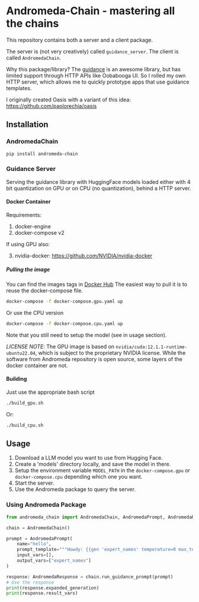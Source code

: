 # Andromeda-Chain - mastering all the chains

This repository contains both a server and a client package.

The server is (not very creatively) called `guidance_server`.
The client is called `AndromedaChain`.

Why this package/library?
The [guidance](https://github.com/microsoft/guidance) is an awesome library, but has limited support through HTTP APIs like Oobabooga UI.
So I rolled my own HTTP server, which allows me to quickly prototype apps that use guidance templates.

I originally created Oasis with a variant of this idea: https://github.com/paolorechia/oasis


## Installation


### AndromedaChain

```bash
pip install andromeda-chain
``` 

### Guidance Server
Serving the guidance library with HuggingFace models loaded either with 4 bit quantization on GPU or on CPU (no quantization), behind a HTTP server.

#### Docker Container


Requirements:
1. docker-engine
2. docker-compose v2

If using GPU also:

3. nvidia-docker: https://github.com/NVIDIA/nvidia-docker



##### Pulling the image
You can find the images tags in [Docker Hub](https://hub.docker.com/repository/docker/paolorechia/guidance_server/general)
The easiest way to pull it is to reuse the docker-compose file.

```bash
docker-compose -f docker-compose.gpu.yaml up
```

Or use the CPU version

```bash
docker-compose -f docker-compose.cpu.yaml up
```

Note that you still need to setup the model (see in usage section).

*LICENSE NOTE*: The GPU image is based on `nvidia/cuda:12.1.1-runtime-ubuntu22.04`, which is subject to the proprietary NVIDIA license.
While the software from Andromeda repository is open source, some layers of the docker container are not.


#### Building
Just use the appropriate bash script
```bash
./build_gpu.sh
```

Or:
```bash
./build_cpu.sh
```


## Usage

1. Download a LLM model you want to use from Hugging Face.
2. Create a 'models' directory locally, and save the model in there.
3. Setup the environment variable `MODEL_PATH` in the `docker-compose.gpu` or `docker-compose.cpu` depending which one you want.
4. Start the server.
5. Use the Andromeda package to query the server.



### Using Andromeda Package

```python
from andromeda_chain import AndromedaChain, AndromedaPrompt, AndromedaResponse

chain = AndromedaChain()

prompt = AndromedaPrompt(
    name="hello",
    prompt_template="""Howdy: {{gen 'expert_names' temperature=0 max_tokens=300}}""",
    input_vars=[],
    output_vars=["expert_names"]
)

response: AndromedaResponse = chain.run_guidance_prompt(prompt)
# Use the response
print(response.expanded_generation)
print(response.result_vars)
```